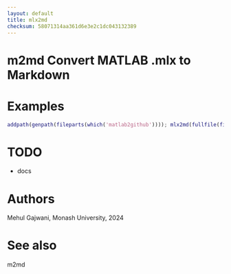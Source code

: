 ```yaml
---
layout: default
title: mlx2md
checksum: 58071314aa361d6e3e2c1dc043132389
---
```



 
# m2md Convert MATLAB .mlx to Markdown
 
# Examples
```matlab
addpath(genpath(fileparts(which('matlab2github')))); mlx2md(fullfile(fileparts(which('matlab2github')), 'data', 'dummy.mlx'));
```
 
# TODO
-  docs 
 
# Authors

Mehul Gajwani, Monash University, 2024

 
# See also

m2md

